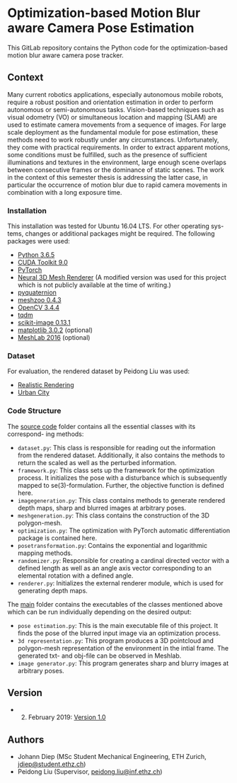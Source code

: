 # Optimization-based Motion Blur aware Camera Pose Estimation

This GitLab repository contains the Python code for the optimization-based motion blur aware camera pose tracker.

## Context

Many current robotics applications, especially autonomous mobile robots, require a robust position and orientation estimation in order to perform autonomous or semi-autonomous tasks. Vision-based techniques such as visual odometry (VO) or simultaneous location and mapping (SLAM) are used to estimate camera movements from a sequence of images. For large scale deployment as the fundamental module for pose estimation, these methods need to work robustly under any circumstances. Unfortunately, they come with practical requirements. In order to extract apparent motions, some conditions must be fulfilled, such as the presence of sufficient illuminations and textures in the environment, large enough scene overlaps between consecutive frames or the dominance of static scenes. The work in the context of this semester thesis is addressing the latter case, in particular the occurrence of motion blur due to rapid camera movements in combination with a long exposure time.


### Installation

This installation was tested for Ubuntu 16.04 LTS. For other operating sys-
tems, changes or additional packages might be required. The following
packages were used:

* [Python 3.6.5](https://www.python.org/downloads/source/)
* [CUDA Toolkit 9.0](https://developer.nvidia.com/cuda-90-download-archive/)
* [PyTorch](https://pytorch.org/)
* [Neural 3D Mesh Renderer](http://hiroharu-kato.com/projects_en/neural_renderer.html) (A modified version was used for this project which is not publicly available at the time of writing.)
* [pyquaternion](http://kieranwynn.github.io/pyquaternion/)
* [meshzoo 0.4.3](https://pypi.org/project/meshzoo/)
* [OpenCV 3.4.4](https://www.learnopencv.com/install-opencv-3-4-4-on-ubuntu-16-04/)
* [tqdm](https://github.com/tqdm/tqdm)
* [scikit-image 0.13.1](http://scikit-image.org/docs/0.13.x/install.html)
* [matplotlib 3.0.2](https://matplotlib.org/users/installing.html) (optional)
* [MeshLab 2016](http://www.meshlab.net/#download/) (optional)

### Dataset

For evaluation, the rendered dataset by Peidong Liu was used:

* [Realistic Rendering](https://gitlab.com/jdiep/semester-thesis/tree/3-neural-mesh-reprojection/RelisticRendering-dataset)
* [Urban City](https://gitlab.com/jdiep/semester-thesis/tree/3-neural-mesh-reprojection/UrbanCity%20dataset)

### Code Structure

The [source code](https://gitlab.com/jdiep/semester-thesis/tree/3-neural-mesh-reprojection/neural_mesh_renderer/OBMBACPE/lib) folder contains all the essential classes with its correspond-
ing methods:

* `dataset.py`: This class is responsible for reading out the information from the rendered dataset. Additionally, it also contains the methods to return the scaled as well as the perturbed information.
* `framework.py`: This class sets up the framework for the optimization process. It initializes the pose with a disturbance which is subsequently mapped to se(3)-formulation. Further, the objective function is defined here.
* `imagegeneration.py`: This class contains methods to generate rendered depth maps, sharp and blurred images at arbitrary poses.
* `meshgeneration.py`: This class contains the construction of the 3D polygon-mesh.
* `optimization.py`: The optimization with PyTorch automatic differentiation package is contained here.
* `posetransformation.py`: Contains the exponential and logarithmic mapping methods.
* `randomizer.py`: Responsible for creating a cardinal directed vector with a defined length as well as an angle axis vector corresponding to an elemental rotation with a defined angle.
* `renderer.py`: Initializes the external renderer module, which is used for generating depth maps.

The [main](https://gitlab.com/jdiep/semester-thesis/tree/3-neural-mesh-reprojection/neural_mesh_renderer/OBMBACPE) folder contains the executables of the classes mentioned above which can be run individually depending on the desired output:

* `pose estimation.py`: This is the main executable file of this project. It finds the pose of the blurred input image via an optimization process.
* `3d representation.py`: This program produces a 3D pointcloud and polygon-mesh representation of the environment in the intial frame. The generated txt- and obj-file can be observed in Meshlab.
* `image generator.py`: This program generates sharp and blurry images at arbitrary poses.

## Version

* 2. February 2019: [Version 1.0](https://gitlab.com/jdiep/semester-thesis/tree/3-neural-mesh-reprojection/documentation)

## Authors

* Johann Diep (MSc Student Mechanical Engineering, ETH Zurich, jdiep@student.ethz.ch)
* Peidong Liu (Supervisor, peidong.liu@inf.ethz.ch)